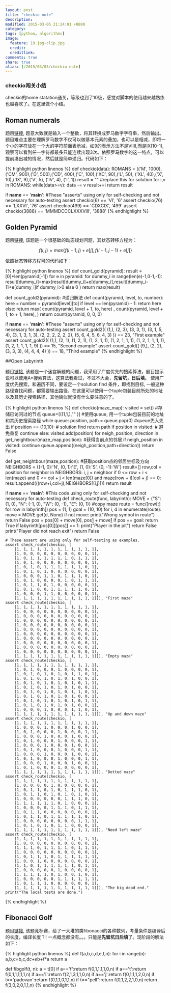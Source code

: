 ```yaml
---
layout: post
title: "checkio note"
description: 
modified: 2015-03-05 21:24:01 +0800
category: 
tags: [python, algorithms]
image:
  feature: 19.jpg-clip.jpg
  credit: 
  creditlink: 
comments: true
share: true
alias: [/2015/03/05/checkio note]
---
```


### checkio闯关小结

checkio的home statation通关，等级也到了10级，感觉对脚本的使用越来越熟练也越喜欢了。在这里做个小结。

<!--more-->

## Roman numerals

题目[链接][1], 题意大致就是输入一个整数，将其转换成罗马数字字符串，然后输出。 题目难点主要在理解罗马数字不仅可以做基本元素的叠加，也可以是相减，即将一个小的字符放在一个大的字符前面表示减，如9的表示方法不是VIIII,而是IX(10-1),观察可以看到任一字符都最多只能连续出现3次。依照罗马数字的这一特点，可以提前凑出减的情况，然后就是简单递归。代码如下：

{% highlight python linenos %}
def checkio(data):
    ROMANS = (('M',  1000),('CM', 900),('D',  500),('CD', 400),('C',  100),('XC', 90),('L',  50),
          ('XL', 40),('X',  10),('IX', 9),('V',  5), ('IV', 4), ('I',  1))
    result = ""
    #replace this for solution
    for i,v in ROMANS:
        while(data>=v):
            data -= v
            result+=i
    return result

if __name__ == '__main__':
    #These "asserts" using only for self-checking and not necessary for auto-testing
    assert checkio(6) == 'VI', '6'
    assert checkio(76) == 'LXXVI', '76'
    assert checkio(499) == 'CDXCIX', '499'
    assert checkio(3888) == 'MMMDCCCLXXXVIII', '3888'
{% endhighlight %}

## Golden Pyramid

题目[链接][2], 该题是一个很基础的动态规划问题，其状态转移方程为：

$$f(i,j)=max\{f(i-1,j)+e[j], f(i-1,j-1)+e[j]\}	$$

依照状态转移方程可的代码如下：

{% highlight python linenos %}
def count_gold(pyramid):
    result = [0]*len(pyramid[-1])
    for e in pyramid:
        for dummy_i in range(len(e)-1,0-1,-1):
            result[dummy_i]=max(result[dummy_i]+e[dummy_i],result[dummy_i-1]+e[dummy_i]if dummy_i>0 else 0 )
    return max(result)


def count_gold2(pyramid):
	#递归解法
    def count(pyramid, level, to, number):
        here = number + pyramid[level][to]
        if level == len(pyramid) - 1:
            return here
        else:
            return max(
              count(pyramid, level + 1, to, here) ,
              count(pyramid, level + 1, to + 1, here),
            )
    return count(pyramid, 0, 0, 0)

if __name__ == '__main__':
    #These "asserts" using only for self-checking and not necessary for auto-testing
    assert count_gold2((
        (1,),
        (2, 3),
        (3, 3, 1),
        (3, 1, 5, 4),
        (3, 1, 3, 1, 3),
        (2, 2, 2, 2, 2, 2),
        (5, 6, 4, 5, 6, 4, 3)
    )) == 23, "First example"
    assert count_gold2((
        (1,),
        (2, 1),
        (1, 2, 1),
        (1, 2, 1, 1),
        (1, 2, 1, 1, 1),
        (1, 2, 1, 1, 1, 1),
        (1, 2, 1, 1, 1, 1, 9)
    )) == 15, "Second example"
    assert count_gold((
        (9,),
        (2, 2),
        (3, 3, 3),
        (4, 4, 4, 4)
    )) == 18, "Third example"
{% endhighlight %}

##Open Labyrinth 

题目[链接][3], 该题是一个迷宫解题的问题，我采用了广度优先的搜索算法，题目提示说可以使用A*搜索算法，这算法我看过，不过不大会，**先留坑，日后填**。 使用广度优先搜索，和遍历不同，要设定一个solution find 条件，即找到目标, 一般这种路径查找问题，都需要输出路径，在这里可以使用一个tuple包装目前所处的地址以及其历史搜索路径，其他貌似就没有什么要注意的了。


{% highlight python linenos %}
def checkio(maze_map):
    visited = set()  #存储已访问过的节点
    queue=[((1,1,),"" )]  #使用queue, 用一个tuple包装目前的地址和其历史搜索路径
    while queue:
        position, path = queue.pop(0)  #queue先入先出
        if position == (10,10):  # solution find
            return path
        if position in visited: # 避免重复
            continue
        else:
            visited.add(position)
            for neigh_position, direction in get_neightbour(maze_map,position):  #获得当前点的邻居
                if neigh_position in visited:
                    continue
                queue.append((neigh_position,path+direction))
    return False

def get_neightbour(maze,position):
    #获取position点的邻居坐标及方向
    NEIGHBORS = {(-1, 0):'N', (0, 1):'E', (1, 0):'S', (0, -1):'W'}
    result=[]
    row,col = position
    for neighbor in NEIGHBORS:
        i, j = neighbor
        if 0 <= row + i < len(maze) and 0 <= col + j < len(maze[0]) and maze[row + i][col + j] == 0:
            result.append(((row+i,col+j),NEIGHBORS[(i,j)]))
    return result




if __name__ == '__main__':
    #This code using only for self-checking and not necessary for auto-testing
    def check_route(func, labyrinth):
        MOVE = {"S": (1, 0), "N": (-1, 0), "W": (0, -1), "E": (0, 1)}
        #copy maze
        route = func([row[:] for row in labyrinth])
        pos = (1, 1)
        goal = (10, 10)
        for i, d in enumerate(route):
            move = MOVE.get(d, None)
            if not move:
                print("Wrong symbol in route")
                return False
            pos = pos[0] + move[0], pos[1] + move[1]
            if pos == goal:
                return True
            if labyrinth[pos[0]][pos[1]] == 1:
                print("Player in the pit")
                return False
        print("Player did not reach exit")
        return False

    # These assert are using only for self-testing as examples.
    assert check_route(checkio, [
        [1, 1, 1, 1, 1, 1, 1, 1, 1, 1, 1, 1],
        [1, 0, 0, 0, 0, 0, 0, 0, 0, 0, 0, 1],
        [1, 0, 1, 1, 1, 1, 1, 1, 0, 1, 1, 1],
        [1, 0, 1, 0, 0, 0, 0, 0, 0, 0, 0, 1],
        [1, 0, 1, 0, 1, 1, 1, 1, 1, 1, 0, 1],
        [1, 0, 1, 0, 1, 0, 0, 0, 0, 0, 0, 1],
        [1, 0, 0, 0, 1, 1, 0, 1, 1, 1, 0, 1],
        [1, 0, 1, 0, 0, 0, 0, 1, 0, 1, 1, 1],
        [1, 0, 1, 1, 0, 1, 0, 0, 0, 0, 0, 1],
        [1, 0, 1, 0, 0, 1, 1, 1, 1, 1, 0, 1],
        [1, 0, 0, 0, 1, 1, 0, 0, 0, 0, 0, 1],
        [1, 1, 1, 1, 1, 1, 1, 1, 1, 1, 1, 1]]), "First maze"
    assert check_route(checkio, [
        [1, 1, 1, 1, 1, 1, 1, 1, 1, 1, 1, 1],
        [1, 0, 0, 0, 0, 0, 0, 0, 0, 0, 0, 1],
        [1, 0, 0, 0, 0, 0, 0, 0, 0, 0, 0, 1],
        [1, 0, 0, 0, 0, 0, 0, 0, 0, 0, 0, 1],
        [1, 0, 0, 0, 0, 0, 0, 0, 0, 0, 0, 1],
        [1, 0, 0, 0, 0, 0, 0, 0, 0, 0, 0, 1],
        [1, 0, 0, 0, 0, 0, 0, 0, 0, 0, 0, 1],
        [1, 0, 0, 0, 0, 0, 0, 0, 0, 0, 0, 1],
        [1, 0, 0, 0, 0, 0, 0, 0, 0, 0, 0, 1],
        [1, 0, 0, 0, 0, 0, 0, 0, 0, 0, 0, 1],
        [1, 0, 0, 0, 0, 0, 0, 0, 0, 0, 0, 1],
        [1, 1, 1, 1, 1, 1, 1, 1, 1, 1, 1, 1]]), "Empty maze"
    assert check_route(checkio, [
        [1, 1, 1, 1, 1, 1, 1, 1, 1, 1, 1, 1],
        [1, 0, 1, 0, 0, 0, 1, 0, 0, 0, 0, 1],
        [1, 0, 1, 0, 1, 0, 1, 0, 1, 1, 0, 1],
        [1, 0, 1, 0, 1, 0, 1, 0, 1, 0, 0, 1],
        [1, 0, 1, 0, 1, 0, 1, 0, 1, 0, 1, 1],
        [1, 0, 1, 0, 1, 0, 1, 0, 1, 0, 0, 1],
        [1, 0, 1, 0, 1, 0, 1, 0, 1, 1, 0, 1],
        [1, 0, 1, 0, 1, 0, 1, 0, 1, 0, 0, 1],
        [1, 0, 1, 0, 1, 0, 1, 0, 1, 0, 1, 1],
        [1, 0, 1, 0, 1, 0, 1, 0, 1, 0, 0, 1],
        [1, 0, 0, 0, 1, 0, 0, 0, 1, 1, 0, 1],
        [1, 1, 1, 1, 1, 1, 1, 1, 1, 1, 1, 1]]), "Up and down maze"
    assert check_route(checkio, [
        [1, 1, 1, 1, 1, 1, 1, 1, 1, 1, 1, 1],
        [1, 0, 0, 0, 1, 0, 0, 0, 1, 0, 0, 1],
        [1, 0, 1, 0, 0, 0, 1, 0, 0, 0, 1, 1],
        [1, 0, 0, 0, 1, 0, 0, 0, 1, 0, 0, 1],
        [1, 0, 1, 0, 0, 0, 1, 0, 0, 0, 1, 1],
        [1, 0, 0, 0, 1, 0, 0, 0, 1, 0, 0, 1],
        [1, 0, 1, 0, 0, 0, 1, 0, 0, 0, 1, 1],
        [1, 0, 0, 0, 1, 0, 0, 0, 1, 0, 0, 1],
        [1, 0, 1, 0, 0, 0, 1, 0, 0, 0, 1, 1],
        [1, 0, 0, 0, 1, 0, 0, 0, 1, 0, 0, 1],
        [1, 0, 1, 0, 0, 0, 1, 0, 0, 0, 0, 1],
        [1, 1, 1, 1, 1, 1, 1, 1, 1, 1, 1, 1]]), "Dotted maze"
    assert check_route(checkio, [
        [1, 1, 1, 1, 1, 1, 1, 1, 1, 1, 1, 1],
        [1, 0, 0, 0, 0, 1, 0, 0, 0, 0, 0, 1],
        [1, 0, 1, 1, 0, 1, 0, 1, 1, 1, 0, 1],
        [1, 0, 1, 1, 0, 1, 0, 1, 0, 1, 0, 1],
        [1, 0, 0, 0, 0, 0, 0, 1, 1, 1, 0, 1],
        [1, 1, 1, 1, 1, 1, 0, 1, 0, 0, 0, 1],
        [1, 0, 0, 0, 0, 1, 1, 1, 0, 1, 1, 1],
        [1, 0, 1, 1, 0, 0, 0, 0, 0, 0, 0, 1],
        [1, 0, 1, 1, 0, 1, 1, 1, 1, 1, 0, 1],
        [1, 0, 0, 0, 0, 0, 0, 0, 0, 1, 1, 1],
        [1, 0, 1, 0, 1, 0, 1, 1, 0, 0, 0, 1],
        [1, 1, 1, 1, 1, 1, 1, 1, 1, 1, 1, 1]]), "Need left maze"
    assert check_route(checkio, [
        [1, 1, 1, 1, 1, 1, 1, 1, 1, 1, 1, 1],
        [1, 0, 0, 0, 0, 0, 0, 0, 0, 0, 0, 1],
        [1, 1, 1, 0, 1, 1, 1, 1, 0, 1, 1, 1],
        [1, 0, 0, 0, 0, 0, 0, 0, 0, 0, 0, 1],
        [1, 0, 1, 1, 1, 0, 1, 1, 1, 1, 1, 1],
        [1, 0, 0, 1, 0, 0, 0, 0, 0, 0, 0, 1],
        [1, 1, 0, 1, 1, 1, 1, 1, 1, 0, 1, 1],
        [1, 0, 0, 0, 0, 0, 1, 0, 0, 0, 0, 1],
        [1, 1, 1, 1, 1, 0, 1, 0, 0, 1, 0, 1],
        [1, 0, 0, 0, 0, 0, 1, 1, 1, 1, 1, 1],
        [1, 0, 1, 1, 1, 0, 0, 0, 0, 0, 0, 1],
        [1, 1, 1, 1, 1, 1, 1, 1, 1, 1, 1, 1]]), "The big dead end."
    print("The local tests are done.")

{% endhighlight %}

## Fibonacci Golf

题目[链接][4], 该题竞标赛，给了一大堆的类fibonacci的各种数列，考量条件是编译后的长度，编译长度？!  一点概念都没有。。。只能是**先留坑日后填**了。现阶段的解法如下：

{% highlight python linenos %}
def f(a,b,c,d,e,f,n):
    for i in range(n):
        a,b,c=b,c,d*c+e*b+f*a
    return a

def fibgolf(t, n):
    a = t[0]
    if a=='f':return f(0,1,1,1,1,0,n)
    if a=='t':return f(0,1,1,1,1,1,n)
    if a=='l':return f(2,1,3,1,1,0,n)
    if a=='j':return f(0,1,1,1,2,0,n)
    if t=='padovan':return f(0,1,1,0,1,1,n)
    if t=="pell":return f(0,1,2,2,1,0,n)
    return f(3,0,2,0,1,1,n)
{% endhighlight %}



[1]: http://www.checkio.org/mission/roman-numerals/
[2]: http://www.checkio.org/mission/golden-pyramid/
[3]: http://www.checkio.org/mission/open-labyrinth/
[4]: http://www.checkio.org/mission/fibonacci-golf/